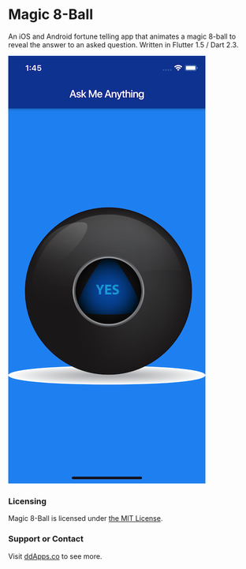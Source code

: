 # Magic 8-Ball
An iOS and Android fortune telling app that animates a magic 8-ball to reveal the answer to an asked question. Written in Flutter 1.5 / Dart 2.3.

![](art/screenshot/magic-8-ball-01.png?raw=true)

### Licensing
Magic 8-Ball is licensed under [the MIT License](LICENSE).

### Support or Contact
Visit [ddApps.co](http://ddapps.co) to see more.
